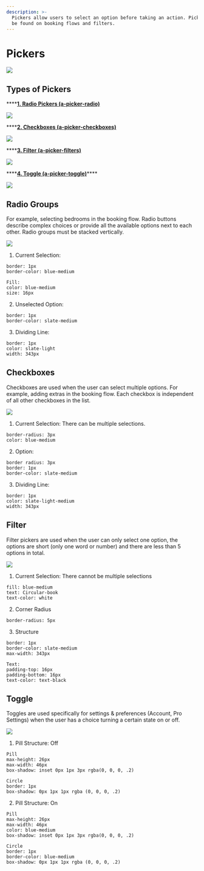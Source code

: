 ```yaml
---
description: >-
  Pickers allow users to select an option before taking an action. Pickers can
  be found on booking flows and filters.
---
```


# Pickers

![](../.gitbook/assets/picker-overview.png)

## Types of Pickers

\*\*\*\*[**1. Radio Pickers \(a-picker-radio\)**](pickers.md#radio-groups)

![](../.gitbook/assets/radio-overview.png)

\*\*\*\*[**2. Checkboxes \(a-picker-checkboxes\)**](pickers.md#checkboxes)

![](../.gitbook/assets/checkbox-overview.png)

\*\*\*\*[**3. Filter \(a-picker-filters\)**](pickers.md#filter)

![](../.gitbook/assets/filter-overview.png)

\*\*\*\*[**4. Toggle \(a-picker-toggle\)**](pickers.md#toggle)\*\*\*\*

![](../.gitbook/assets/toggle-overview.png)

## Radio Groups

For example, selecting bedrooms in the booking flow. Radio buttons describe complex choices or provide all the available options next to each other. Radio groups must be stacked vertically.

![](../.gitbook/assets/radio.png)

1. Current Selection:

```text
border: 1px
border-color: blue-medium

Fill:
color: blue-medium
size: 16px
```

2. Unselected Option:

```text
border: 1px
border-color: slate-medium
```

3. Dividing Line:

```text
border: 1px
color: slate-light
width: 343px
```

## Checkboxes

Checkboxes are used when the user can select multiple options. For example, adding extras in the booking flow. Each checkbox is independent of all other checkboxes in the list.

![](../.gitbook/assets/checkboxes.png)

1. Current Selection: There can be multiple selections.

```text
border-radius: 3px
color: blue-medium
```

2. Option:

```text
border radius: 3px
border: 1px
border-color: slate-medium
```

3. Dividing Line:

```text
border: 1px
color: slate-light-medium
width: 343px
```

## Filter

Filter pickers are used when the user can only select one option, the options are short \(only one word or number\) and there are less than 5 options in total.

![](../.gitbook/assets/filter.png)

1. Current Selection: There cannot be multiple selections

```text
fill: blue-medium
text: Circular-book
text-color: white
```

2. Corner Radius

```text
border-radius: 5px
```

3. Structure

```text
border: 1px
border-color: slate-medium
max-width: 343px

Text:
padding-top: 16px
padding-bottom: 16px 
text-color: text-black
```

## Toggle

Toggles are used specifically for settings & preferences \(Account, Pro Settings\) when the user has a choice turning a certain state on or off.

![](../.gitbook/assets/toggle.png)

1. Pill Structure: Off

```text
Pill
max-height: 26px
max-width: 46px
box-shadow: inset 0px 1px 3px rgba(0, 0, 0, .2)

Circle
border: 1px
box-shadow: 0px 1px 1px rgba (0, 0, 0, .2)
```

2. Pill Structure: On

```text
Pill
max-height: 26px
max-width: 46px
color: blue-medium
box-shadow: inset 0px 1px 3px rgba(0, 0, 0, .2)

Circle
border: 1px
border-color: blue-medium
box-shadow: 0px 1px 1px rgba (0, 0, 0, .2)
```



